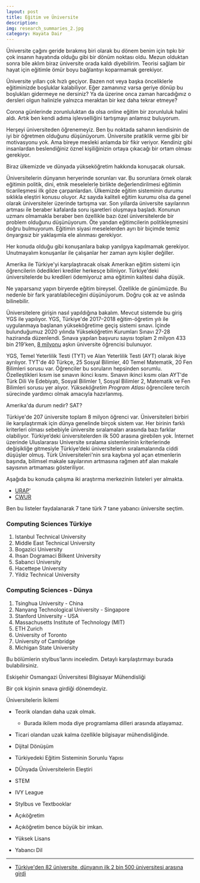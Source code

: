 ```yaml
---
layout: post
title: Eğitim ve Üniversite
description: 
img: research_summaries_2.jpg
category: Hayata Dair
---
```


Üniversite çağını geride bırakmış biri olarak bu dönem benim için tıpkı bir çok insanın hayatında olduğu gibi bir dönüm noktası oldu. Mezun olduktan sonra bile aklım biraz üniversite orada kaldı diyebilirim. Teorisi sağlam bir hayat için eğitimle ömür boyu bağlantıyı koparmamak gerekiyor.

Üniversite yılları çok hızlı geçiyor. Bazen not veya başka önceliklerle eğitiminizde boşluklar kalabiliyor. Eğer zamanınız varsa geriye dönüp bu boşlukları gidermeye ne dersiniz? Ya da üzerine onca zaman harcadığınız o dersleri olgun halinizle yalnızca meraktan bir kez daha tekrar etmeye?

Corona günlerinde zorunluluktan da olsa online eğitim bir zorunluluk halini aldı. Artık ben kendi adıma işlevselliğini tartışmayı anlamsız buluyorum.

Herşeyi üniversiteden öğrenemeyiz. Ben bu noktada sahanın kendisinin de iyi bir öğretmen olduğunu düşünüyorum. Üniversite pratiklik verme gibi bir motivasyonu yok. Ama bireye mesleki anlamda bir fikir veriyor. Kendiniz gibi insanlardan beslendiğiniz öznel kişiliğinizin ortaya çıkacağı bir ortam olması gerekiyor.

Biraz ülkemizde ve dünyada yükseköğretim hakkında konuşacak olursak. 

Üniversitelerin dünyanın heryerinde sorunları var. Bu sorunlara örnek olarak eğitimin politik, dini, etnik meselelerle birlikte değerlendirilmesi eğitimin ticarileşmesi ilk göze çarpanlardan. Ülkemizde eğitim sisteminin durumu sıklıkla eleştiri konusu oluyor. Az sayıda kaliteli eğitim kurumu olsa da genel olarak üniversiteler üzerinde tartışma var. Son yıllarda üniversite sayılarının artması ile beraber kafalarda soru işaretleri oluşmaya başladı. Konunun uzmanı olmamakla beraber ben özellikle bazı özel üniversitelerde bir problem olduğunu düşünüyorum. Öte yandan eğitimcilerin politikleşmesini doğru bulmuyorum. Eğitimin siyasi meselelerden ayrı bir biçimde temiz önyargısız bir yaklaşımla ele alınması gerekiyor.

Her konuda olduğu gibi konuşanlara bakıp yanılgıya kapılmamak gerekiyor. Unutmayalım konuşanlar ile çalışanlar her zaman aynı kişiler değiller.

Amerika ile Türkiye'yi karşılaştıracak olsak Amerikan eğitim sistemi için öğrencilerin ödedikleri krediler herkesçe biliniyor. Türkiye'deki üniversitelerde bu kredileri ödemiyoruz ama eğitimin kalitesi daha düşük.

Ne yaparsanız yapın biryerde eğitim bireysel. Özellikle de günümüzde. Bu nedenle bir fark yaratılabileceğini düşünüyorum. Doğru çok az ve aslında bilinebilir.

Üniversitelere girişin nasıl yapıldığına bakalım. Mevcut sistemde bu giriş YGS ile yapılıyor. YGS, Türkiye'de 2017–2018 eğitim-öğretim yılı ile uygulanmaya başlanan yükseköğretime geçiş sistemi sınavı. İçinde bulunduğumuz 2020 yılında Yükseköğretim Kurumları Sınavı 27-28 haziranda düzenlendi. Sınava yapılan başvuru sayısı toplam 2 milyon 433 bin 219'ken, [8 milyonu](https://www.ntv.com.tr/egitim/yuksekogretimdeki-ogrenci-sayisi-8-milyonu-asti) aşkın üniversite öğrencisi bulunuyor.

YGS, Temel Yeterlilik Testi (TYT) ve Alan Yeterlilik Testi (AYT) olarak ikiye ayrılıyor. TYT'de 40 Türkçe, 25 Sosyal Bilimler, 40 Temel Matematik, 20 Fen Bilimleri sorusu var. Öğrenciler bu soruların hepsinden sorumlu. Özelleştikleri kısım ise sınavın ikinci kısmı. Sınavın ikinci kısmı olan AYT'de Türk Dili Ve Edebiyatı, Sosyal Bilimler 1, Sosyal Bilimler 2, Matematik ve Fen Bilimleri sorusu yer alıyor.  *Yükseköğretim Program Atlası* öğrencilere tercih sürecinde yardımcı olmak amacıyla hazırlanmış.

Amerika'da durum nedir? SAT?

Türkiye'de 207 üniversite toplam 8 milyon öğrenci var. 
Üniversiteleri birbiri ile karşılaştırmak için dünya genelinde birçok sistem var.
Her birinin farklı kriterleri olması sebebiyle üniversite sıralamaları arasında bazı farklar olabiliyor.  Türkiye’deki üniversitelerden ilk 500 arasına girebilen yok.
İnternet üzerinde Uluslararası Universite sıralama sistemlerinin kriterlerinde değişikliğe gitmesiyle Türkiye’deki üniversitelerin sıralamalarında ciddi düşüşler olmuş.
Türk Üniversiteleri'nin sıra kaybına yol açan etmenlerin başında, bilimsel makale sayılarının artmasına rağmen atıf alan makale sayısının artmaması gösteriliyor.

Aşağıda bu konuda çalışma iki araştırma merkezinin listeleri yer almakta.
* [URAP](https://www.urapcenter.org/)'
* [CWUR](https://cwur.org/)

Ben bu listeler faydalanarak 7 tane türk 7 tane yabancı üniversite seçtim.

### Computing Sciences Türkiye

1. Istanbul Technical University
2. Middle East Technical University
3. Bogazici University
4. Ihsan Dogramaci Bilkent University
5. Sabanci University
6. Hacettepe University
7. Yildiz Technical University

### Computing Sciences - Dünya

1. Tsinghua University - China
2. Nanyang Technological University - Singapore
3. Stanford University - USA
4. Massachusetts Institute of Technology (MIT)
5. ETH Zurich
6. University of Toronto
7. University of Cambridge
8. Michigan State University

Bu bölümlerin stylbus'larını inceledim. Detaylı karşılaştırmayı burada bulabilirsiniz.

Eskişehir Osmangazi Üniversitesi Bilgisayar Mühendisliği

Bir çok kişinin sınava girdiği dönemdeyiz.

Üniversitelerin İkilemi
* Teorik olandan daha uzak olmak. 
    * Burada ikilem moda diye programlama dilleri arasında atlayamaz. 
* Ticari olandan uzak kalma özellikle bilgisayar mühendisliğinde.


* Dijital Dönüşüm
* Türkiyedeki Eğitim Sisteminin Sorunlu Yapısı
* DÜnyada Üniversitelerin Eleştiri
* STEM
* IVY League
* Stylbus ve Textbooklar
* Açıköğretim
* Açıköğretim bence büyük bir imkan.
* Yüksek Lisans
* Yabancı Dil

------------------------
* [Türkiye'den 82 üniversite, dünyanın ilk 2 bin 500 üniversitesi arasına girdi](aa.com.tr/tr/egitim/turkiyeden-82-universite-dunyanin-ilk-2-bin-500-universitesi-arasina-girdi)
